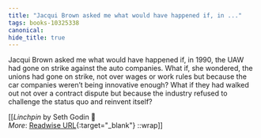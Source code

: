 ```yaml
---
title: "Jacqui Brown asked me what would have happened if, in ..."
tags: books-10325338
canonical: 
hide_title: true
---
```


Jacqui Brown asked me what would have happened if, in 1990, the UAW had gone on strike against the auto companies.
What if, she wondered, the unions had gone on strike, not over wages or work rules but because the car companies weren’t being innovative enough? What if they had walked out not over a contract dispute but because the industry refused to challenge the status quo and reinvent itself?


[[<cite>_Linchpin_</cite> by Seth Godin 📕<br>
_More_: [Readwise URL](https://readwise.io/open/210672373){:target="_blank"}
::wrap]]